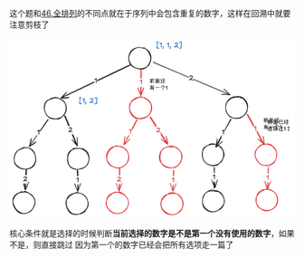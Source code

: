 这个题和[46.全排列](../46.全排列/)的不同点就在于序列中会包含重复的数字，这样在回溯中就要注意剪枝了

![47](./image/47.excalidraw.png)

核心条件就是选择的时候判断**当前选择的数字是不是第一个没有使用的数字**，如果不是，则直接跳过
因为第一个的数字已经会把所有选项走一篇了
